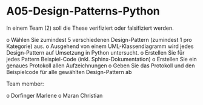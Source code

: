 A05-Design-Patterns-Python
==========================
In einem Team (2) soll die These verifiziert oder falsifiziert werden.

o	Wählen Sie zumindest 5 verschiedenen Design-Pattern (zumindest 1 pro Kategorie) aus.
o	Ausgehend von einem UML-Klassendiagramm wird jedes Design-Pattern auf Umsetzung in Python untersucht.
o	Erstellen Sie für jedes Pattern Beispiel-Code (inkl. Sphinx-Dokumentation)
o	Erstellen Sie ein genaues Protokoll allen Aufzeichnungen
o	Geben Sie das Protokoll und den Beispielcode für alle gewählten Design-Pattern ab


Team member: 

o	Dorfinger Marlene
o	Maran Christian